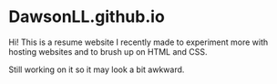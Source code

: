 # DawsonLL.github.io

Hi! This is a resume website I recently made to experiment more with hosting websites and to brush up on HTML and CSS.

Still working on it so it may look a bit awkward.